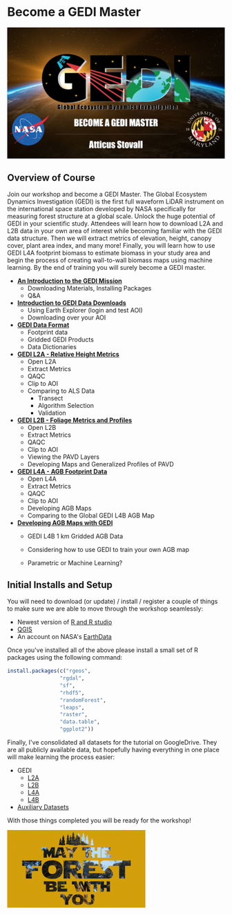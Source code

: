 # Become a GEDI Master

![](images/GEDI_title.png)

## Overview of Course

Join our workshop and become a GEDI Master. The Global Ecosystem Dynamics Investigation (GEDI) is the first full waveform LiDAR instrument on the international space station developed by NASA specifically for measuring forest structure at a global scale. Unlock the huge potential of GEDI in your scientific study. Attendees will learn how to download L2A and L2B data in your own area of interest while becoming familiar with the GEDI data structure. Then we will extract metrics of elevation, height, canopy cover, plant area index, and many more! Finally, you will learn how to use GEDI L4A footprint biomass to estimate biomass in your study area and begin the process of creating wall-to-wall biomass maps using machine learning. By the end of training you will surely become a GEDI master.

-   [**An Introduction to the GEDI Mission**](slides/Introduction.pdf)
    -   Downloading Materials, Installing Packages
    -   Q&A
-   [**Introduction to GEDI Data Downloads**](slides/GEDI_download.pdf)
    -   Using Earth Explorer (login and test AOI)
    -   Downloading over your AOI
-   [**GEDI Data Format**](slides/GEDI_structure.pdf)
    -   Footprint data
    -   Gridded GEDI Products
    -   Data Dictionaries
-   [**GEDI L2A - Relative Height Metrics**](tutorials/L2A.md)
    -   Open L2A
    -   Extract Metrics
    -   QAQC
    -   Clip to AOI
    -   Comparing to ALS Data
        -   Transect
        -   Algorithm Selection
        -   Validation
-   [**GEDI L2B - Foliage Metrics and Profiles**](tutorials/L2B.md)
    -   Open L2B
    -   Extract Metrics
    -   QAQC
    -   Clip to AOI
    -   Viewing the PAVD Layers
    -   Developing Maps and Generalized Profiles of PAVD
-   [**GEDI L4A - AGB Footprint Data**](tutorials/L4A.md)
    -   Open L4A
    -   Extract Metrics
    -   QAQC
    -   Clip to AOI
    -   Developing AGB Maps
    -   Comparing to the Global GEDI L4B AGB Map
-   [**Developing AGB Maps with GEDI**](tutorials/GEDI_AGB_maps.md)
    -   GEDI L4B 1 km Gridded AGB Data

    -   Considering how to use GEDI to train your own AGB map

    -   Parametric or Machine Learning?

## Initial Installs and Setup

You will need to download (or update) / install / register a couple of things to make sure we are able to move through the workshop seamlessly:

-   Newest version of [R and R studio](https://posit.co/download/rstudio-desktop/)
-   [QGIS](https://www.qgis.org/en/site/forusers/download.html)
-   An account on NASA\'s [EarthData](https://search.earthdata.nasa.gov/)

Once you\'ve installed all of the above please install a small set of R packages using the following command:

``` r
install.packages(c("rgeos",
                 "rgdal",
                 "sf",
                 "rhdf5",
                 "randomForest",
                 "leaps",
                 "raster",
                 "data.table",
                 "ggplot2"))
```

Finally, I've consolidated all datasets for the tutorial on GoogleDrive. They are all publicly available data, but hopefully having everything in one place will make learning the process easier:

-   GEDI
    -   [L2A](https://drive.google.com/file/d/1w3OnQvNe0a3RlwCij63m3SQJ1MffZ17N/view?usp=drive_link)
    -   [L2B](https://drive.google.com/file/d/1xS6YgCDY1Wwnc5sOCreBGPkJH86UlYCJ/view?usp=drive_link)
    -   [L4A](https://drive.google.com/file/d/1p8gKx5fvAkVkYJQr1KLcszLYItokV_9q/view?usp=drive_link)
    -   [L4B](https://drive.google.com/file/d/1EKPydE2socrgKwkLfkFRykdwX7Fmx3Gy/view?usp=drive_link)
-   [Auxiliary Datasets](https://drive.google.com/file/d/1nfkCeEmk-JBZnm2W2sqTN2qsuZ6H4DmO/view?usp=drive_link)

With those things completed you will be ready for the workshop!

![](images/maytheforestbewithyou.gif)
